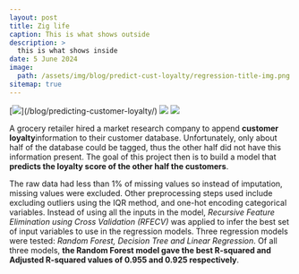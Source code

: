 ```yaml
---
layout: post
title: Zig life
caption: This is what shows outside
description: >
  this is what shows inside
date: 5 June 2024
image: 
  path: /assets/img/blog/predict-cust-loyalty/regression-title-img.png
sitemap: true
---
```


[![](https://img.shields.io/badge/Read_Full_Analysis-blue?)](/blog/predicting-customer-loyalty/)
[![](https://img.shields.io/badge/Jupyter-Open_Notebook-blue?logo=Jupyter)](/project-files/enhance-target-accuracy-ml.html)
[![](https://img.shields.io/badge/GitHub-View_in_GitHub-blue?logo=GitHub)](https://github.com/ibiene-ds/enhancing-targeting-accuracy)

A grocery retailer hired a  market research company to append **customer loyalty**information to their customer database. Unfortunately, only about half of the database could be tagged, thus the other half did not have this information present.  The goal of this project then is to build a model that  **predicts the loyalty score of the other half the customers**. 

The raw data had less than 1% of missing values so instead of imputation, missing values were excluded. Other preprocessing steps used include excluding outliers using the IQR method, and one-hot encoding categorical variables. Instead of using all the inputs in the model, *Recursive Feature Elimination using Cross Validation (RFECV)* was applied to infer the best set of input variables to use in the regression models. Three regression models were tested: *Random Forest, Decision Tree and Linear Regression*. Of all three models, **the Random Forest model gave the best R-squared and Adjusted R-squared values of 0.955 and 0.925 respectively**.

